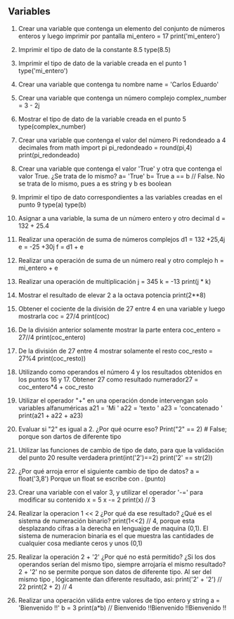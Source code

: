 ## Variables

1. Crear una variable que contenga un elemento del conjunto de números enteros y luego imprimir por pantalla
mi_entero = 17
print('mi_entero')

2. Imprimir el tipo de dato de la constante 8.5
type(8.5)

3. Imprimir el tipo de dato de la variable creada en el punto 1
type('mi_entero')

4. Crear una variable que contenga tu nombre
name = 'Carlos Eduardo'

5. Crear una variable que contenga un número complejo
complex_number = 3 - 2j

6. Mostrar el tipo de dato de la variable creada en el punto 5
type(complex_number)

7. Crear una variable que contenga el valor del número Pi redondeado a 4 decimales
from math import pi
pi_redondeado = round(pi,4)
print(pi_redondeado)

8. Crear una variable que contenga el valor 'True' y otra que contenga el valor True. ¿Se trata de lo mismo?
a= 'True'
b= True
a == b // False.  No se trata de lo mismo, pues a es string y b es boolean

9. Imprimir el tipo de dato correspondientes a las variables creadas en el punto 9
type(a)
type(b)

10. Asignar a una variable, la suma de un número entero y otro decimal
d = 132 + 25.4

11. Realizar una operación de suma de números complejos
d1 = 132 +25,4j
e = -25 +30j
f = d1 + e

12. Realizar una operación de suma de un número real y otro complejo
h = mi_entero + e

13. Realizar una operación de multiplicación
j = 345
k = -13
print(j * k)

14. Mostrar el resultado de elevar 2 a la octava potencia
print(2**8)

15. Obtener el cociente de la división de 27 entre 4 en una variable y luego mostrarla
coc = 27/4
print(coc)

16. De la división anterior solamente mostrar la parte entera
coc_entero = 27//4
print(coc_entero)

17. De la división de 27 entre 4 mostrar solamente el resto
coc_resto = 27%4
print(coc_resto))

18. Utilizando como operandos el número 4 y los resultados obtenidos en los puntos 16 y 17. Obtener 27 como resultado
numerador27 = coc_entero\*4 + coc_resto

19. Utilizar el operador "+" en una operación donde intervengan solo variables alfanuméricas
a21 = 'Mi '
a22 = 'texto '
a23 = 'concatenado '
print(a21 + a22 + a23)

20. Evaluar si "2" es igual a 2. ¿Por qué ocurre eso?
Print("2" == 2) # False; porque son dartos de diferente tipo

21. Utilizar las funciones de cambio de tipo de dato, para que la validación del punto 20 resulte verdadera
print(int('2')==2)
print('2' == str(2))

22. ¿Por qué arroja error el siguiente cambio de tipo de datos? a = float('3,8')
Porque un float se escribe con . (punto)

23. Crear una variable con el valor 3, y utilizar el operador '-=' para modificar su contenido
x = 5
x -= 2
print(x) // 3

24. Realizar la operacion 1 << 2 ¿Por qué da ese resultado? ¿Qué es el sistema de numeración binario?
print(1<<2) // 4, porque esta desplazando cifras a la derecha en lenguajge de maquina (0,1).
El sistema de numeracion binaria es el que muestra las cantidades de cualquier cosa mediante ceros y unos (0,1)

25. Realizar la operación 2 + '2' ¿Por qué no está permitido? ¿Si los dos operandos serían del mismo tipo, siempre arrojaría el mismo resultado?
2 + '2' no se permite porque son datos de diferente tipo.
Al ser del mismo tipo , lógicamente dan diferente resultado, asi:
print('2' + '2') // 22
print(2 + 2) // 4

26. Realizar una operación válida entre valores de tipo entero y string
a = 'Bienvenido !!'
b = 3
print(a*b) // Bienvenido !!Bienvenido !!Bienvenido !!
